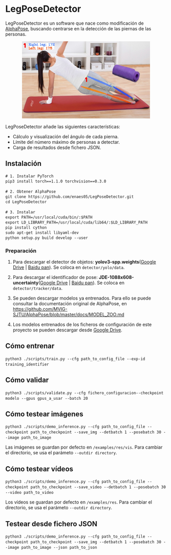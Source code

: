 # LegPoseDetector
LegPoseDetector es un software que nace como modificación de [AlphaPose](https://github.com/MVIG-SJTU/AlphaPose), buscando centrarse en la detección de las piernas de las personas.

<div align="center">
    <img src="docs/portada.jpg", width="400">
</div>

LegPoseDetector añade las siguientes características:
- Cálculo y visualización del ángulo de cada pierna.
- Límite del número máximo de personas a detectar.
- Carga de resultados desde fichero JSON.

## Instalación
```shell
# 1. Instalar PyTorch
pip3 install torch==1.1.0 torchvision==0.3.0

# 2. Obtener AlphaPose
git clone https://github.com/enaes05/LegPoseDetector.git
cd LegPoseDetector

# 3. Instalar
export PATH=/usr/local/cuda/bin/:$PATH
export LD_LIBRARY_PATH=/usr/local/cuda/lib64/:$LD_LIBRARY_PATH
pip install cython
sudo apt-get install libyaml-dev
python setup.py build develop --user
```

### Preparación
1. Para descargar el detector de objetos: **yolov3-spp.weights**([Google Drive](https://drive.google.com/open?id=1D47msNOOiJKvPOXlnpyzdKA3k6E97NTC) | [Baidu pan](https://pan.baidu.com/s/1Zb2REEIk8tcahDa8KacPNA)). Se coloca en `detector/yolo/data`.

2. Para descargar el identificador de pose: **JDE-1088x608-uncertainty**([Google Drive](https://drive.google.com/open?id=1nlnuYfGNuHWZztQHXwVZSL_FvfE551pA) | [Baidu pan](https://pan.baidu.com/s/1Ifgn0Y_JZE65_qSrQM2l-Q)). Se coloca en `detector/tracker/data`.

3. Se pueden descargar modelos ya entrenados. Para ello se puede consultar la documentación original de AlphaPose, en https://github.com/MVIG-SJTU/AlphaPose/blob/master/docs/MODEL_ZOO.md

4. Los modelos entrenados de los ficheros de configuración de este proyecto se pueden descargar desde [Google Drive](https://drive.google.com/drive/folders/1B5gfKdPzo0XrU35iDIe9_Ph16_OVX-PW).

## Cómo entrenar
```python3 ./scripts/train.py --cfg path_to_config_file --exp-id training_identifier```

## Cómo validar
```python3 ./scripts/validate.py --cfg fichero_configuracion--checkpoint modelo --gpus gpus_a_usar --batch 20```

## Cómo testear imágenes
```python3 ./scripts/demo_inference.py --cfg path_to_config_file --checkpoint path_to_checkpoint --save_img --detbatch 1 --posebatch 30 --image path_to_image```

Las imágenes se guardan por defecto en ```/examples/res/vis```. Para cambiar el directorio, se usa el parámeto ```--outdir directory```.

## Cómo testear vídeos
```python3 ./scripts/demo_inference.py --cfg path_to_config_file --checkpoint path_to_checkpoint --save_video --detbatch 1 --posebatch 30 --video path_to_video```

Los vídeos se guardan por defecto en ```/examples/res```. Para cambiar el directorio, se usa el parámeto ```--outdir directory```.

## Testear desde fichero JSON
```python3 ./scripts/demo_inference.py --cfg path_to_config_file --checkpoint path_to_checkpoint --save_img --detbatch 1 --posebatch 30 --image path_to_image --json path_to_json```

